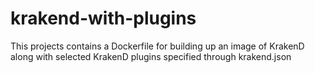 # krakend-with-plugins
This projects contains a Dockerfile for building up an image of KrakenD along with selected KrakenD plugins specified through krakend.json
